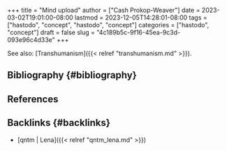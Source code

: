 +++
title = "Mind upload"
author = ["Cash Prokop-Weaver"]
date = 2023-03-02T19:01:00-08:00
lastmod = 2023-12-05T14:28:01-08:00
tags = ["hastodo", "concept", "hastodo", "concept"]
categories = ["hastodo", "concept"]
draft = false
slug = "4c189b5c-9f16-45ea-9c3d-093e96c4d33e"
+++

See also: [Transhumanism]({{< relref "transhumanism.md" >}}).


## Bibliography {#bibliography}

## References

<style>.csl-entry{text-indent: -1.5em; margin-left: 1.5em;}</style><div class="csl-bib-body">
</div>


## Backlinks {#backlinks}

-   [qntm | Lena]({{< relref "qntm_lena.md" >}})

